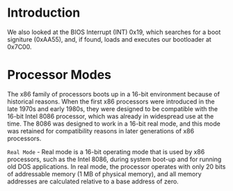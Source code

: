 # Introduction

We also looked at the BIOS Interrupt (INT) 0x19, which searches for a boot signiture (0xAA55), and, if found, loads and executes our bootloader at 0x7C00.

# Processor Modes

The x86 family of processors boots up in a 16-bit environment because of historical reasons. When the first x86 processors were introduced in the late 1970s and early 1980s, they were designed to be compatible with the 16-bit Intel 8086 processor, which was already in widespread use at the time. The 8086 was designed to work in a 16-bit real mode, and this mode was retained for compatibility reasons in later generations of x86 processors.

`Real Mode` - Real mode is a 16-bit operating mode that is used by x86 processors, such as the Intel 8086, during system boot-up and for running old DOS applications. In real mode, the processor operates with only 20 bits of addressable memory (1 MB of physical memory), and all memory addresses are calculated relative to a base address of zero.


